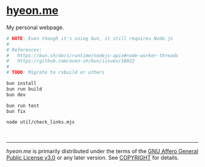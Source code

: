 [hyeon.me]
========
My personal webpage.

```bash
# NOTE: Even though it's using bun, it still requires Node.js
#
# References:
#   https://bun.sh/docs/runtime/nodejs-apis#node-worker-threads
#   https://github.com/oven-sh/bun/issues/18022
#
# TODO: Migrate to rsbuild or others

bun install
bun run build
bun dev

bun run test
bun fix

node util/check_links.mjs
```

&nbsp;

--------

*hyeon.me* is primarily distributed under the terms of the [GNU Affero General
Public License v3.0] or any later version. See [COPYRIGHT] for details.

[hyeon.me]: https://hyeon.me
[GNU Affero General Public License v3.0]: LICENSE
[COPYRIGHT]: COPYRIGHT
